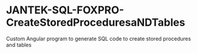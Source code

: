 # JANTEK-SQL-FOXPRO-CreateStoredProceduresaNDTables
Custom Angular program to generate SQL code to create stored procedures and tables
